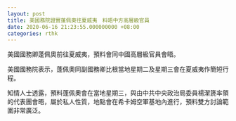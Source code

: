 ```yaml
---
layout: post
title: 美國務院證實蓬佩奧往夏威夷　料晤中方高層級官員
date: 2020-06-16 21:23:55.000000000 +08:00
categories: rthk
---
```


美國國務卿蓬佩奧前往夏威夷，預料會同中國高層級官員會晤。

美國國務院表示，蓬佩奧同副國務卿比根當地星期二及星期三會在夏威夷作簡短行程。

知情人士透露，預料蓬佩奧會在當地星期三，與由中共中央政治局委員楊潔篪率領的代表團會晤，屬於私人性質，地點會在希卡姆空軍基地內進行，預料雙方討論範圍非常廣泛。
